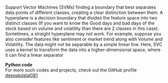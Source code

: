 Support Vector Machines (SVMs) finding a boundary that best separates data points of different classes, creating a clear distinction between them. A hyperplane is a decision boundary that divides the feature space into two distinct classes (If you want to know the Good days and bad days of the stock based on volume and volatility than there are 2 classes in this case). 
Sometimes, a straight hyperplane may not work. For example, suppose you also consider features like sentiment or market trend along with Volume and Volatility. The data might not be separable by a simple linear line.
Here, SVC uses a kernel to transform the data into a higher-dimensional space, where it can find a linear separator


**Python code** <br/>
For more such codes and projects, check out the GitHub profile [deepakdalal081](https://github.com/Deepakdalal081)
